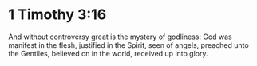 # 1 Timothy 3:16

And without controversy great is the mystery of godliness: God was manifest in the flesh, justified in the Spirit, seen of angels, preached unto the Gentiles, believed on in the world, received up into glory.